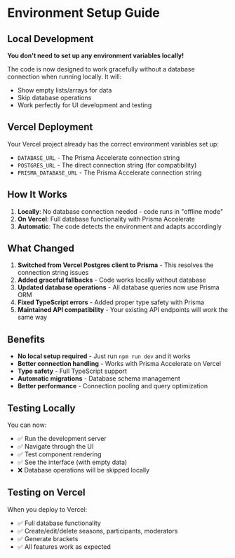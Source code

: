 # Environment Setup Guide

## Local Development

**You don't need to set up any environment variables locally!** 

The code is now designed to work gracefully without a database connection when running locally. It will:
- Show empty lists/arrays for data
- Skip database operations
- Work perfectly for UI development and testing

## Vercel Deployment

Your Vercel project already has the correct environment variables set up:

- `DATABASE_URL` - The Prisma Accelerate connection string
- `POSTGRES_URL` - The direct connection string (for compatibility)
- `PRISMA_DATABASE_URL` - The Prisma Accelerate connection string

## How It Works

1. **Locally**: No database connection needed - code runs in "offline mode"
2. **On Vercel**: Full database functionality with Prisma Accelerate
3. **Automatic**: The code detects the environment and adapts accordingly

## What Changed

1. **Switched from Vercel Postgres client to Prisma** - This resolves the connection string issues
2. **Added graceful fallbacks** - Code works locally without database
3. **Updated database operations** - All database queries now use Prisma ORM
4. **Fixed TypeScript errors** - Added proper type safety with Prisma
5. **Maintained API compatibility** - Your existing API endpoints will work the same way

## Benefits

- **No local setup required** - Just run `npm run dev` and it works
- **Better connection handling** - Works with Prisma Accelerate on Vercel
- **Type safety** - Full TypeScript support
- **Automatic migrations** - Database schema management
- **Better performance** - Connection pooling and query optimization

## Testing Locally

You can now:
- ✅ Run the development server
- ✅ Navigate through the UI
- ✅ Test component rendering
- ✅ See the interface (with empty data)
- ❌ Database operations will be skipped locally

## Testing on Vercel

When you deploy to Vercel:
- ✅ Full database functionality
- ✅ Create/edit/delete seasons, participants, moderators
- ✅ Generate brackets
- ✅ All features work as expected
